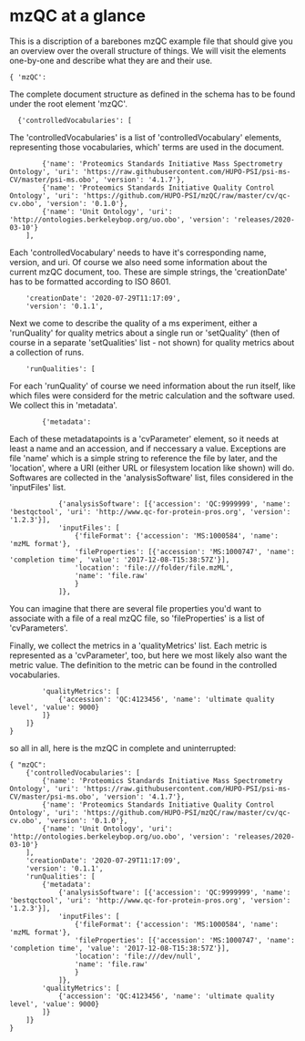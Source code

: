 # mzQC at a glance
This is a discription of a barebones mzQC example file that should give you an overview over the overall structure of things. 
We will visit the elements one-by-one and describe what they are and their use.
```
{ 'mzQC':
```
The complete document structure as defined in the schema has to be found under the root element 'mzQC'.
```
  {'controlledVocabularies': [
```
The 'controlledVocabularies' is a list of 'controlledVocabulary' elements, representing those vocabularies, which' terms are used in the document.
```
		{'name': 'Proteomics Standards Initiative Mass Spectrometry Ontology', 'uri': 'https://raw.githubusercontent.com/HUPO-PSI/psi-ms-CV/master/psi-ms.obo', 'version': '4.1.7'},
		{'name': 'Proteomics Standards Initiative Quality Control Ontology', 'uri': 'https://github.com/HUPO-PSI/mzQC/raw/master/cv/qc-cv.obo', 'version': '0.1.0'},
		{'name': 'Unit Ontology', 'uri': 'http://ontologies.berkeleybop.org/uo.obo', 'version': 'releases/2020-03-10'}
	],
```
Each 'controlledVocabulary' needs to have it's corresponding name, version, and uri. 
Of course we also need some information about the current mzQC document, too. 
These are simple strings, the 'creationDate' has to be formatted according to ISO 8601.
```
	'creationDate': '2020-07-29T11:17:09', 
	'version': '0.1.1',
```
Next we come to describe the quality of a ms experiment, 
either a 'runQuality' for quality metrics about a single run or 
'setQuality' (then of course in a separate 'setQualities' list - not shown) for quality metrics about a collection of runs.

```
	'runQualities': [
```
For each 'runQuality' of course we need information about the run itself,
like which files were considerd for the metric calculation and the software used. 
We collect this in 'metadata'.
```
		{'metadata': 
```
Each of these metadatapoints is a 'cvParameter' element, so it needs at least a name and an accession, and if neccessary a value. 
Exceptions are file 'name' which is a simple string to reference the file by later, 
and the 'location', where a URI (either URL or filesystem location like shown) will do.
Softwares are collected in the 'analysisSoftware' list, files considered in the 'inputFiles' list.
```
			{'analysisSoftware': [{'accession': 'QC:9999999', 'name': 'bestqctool', 'uri': 'http://www.qc-for-protein-pros.org', 'version': '1.2.3'}],
			'inputFiles': [
				{'fileFormat': {'accession': 'MS:1000584', 'name': 'mzML format'},
				'fileProperties': [{'accession': 'MS:1000747', 'name': 'completion time', 'value': '2017-12-08-T15:38:57Z'}],
				'location': 'file:///folder/file.mzML',
				'name': 'file.raw'
				}
			]},
```
You can imagine that there are several file properties you'd want to associate with a file of a real mzQC file, so 'fileProperties' is a list of 'cvParameters'.

Finally, we collect the metrics in a 'qualityMetrics' list. 
Each metric is represented as a 'cvParameter', too, but here we most likely also want the metric value. 
The definition to the metric can be found in the controlled vocabularies. 
```
		'qualityMetrics': [
			{'accession': 'QC:4123456', 'name': 'ultimate quality level', 'value': 9000}
		]}
	]}
}
```
so all in all, here is the mzQC in complete and uninterrupted:
```
{ "mzQC":
	{'controlledVocabularies': [
		{'name': 'Proteomics Standards Initiative Mass Spectrometry Ontology', 'uri': 'https://raw.githubusercontent.com/HUPO-PSI/psi-ms-CV/master/psi-ms.obo', 'version': '4.1.7'},
		{'name': 'Proteomics Standards Initiative Quality Control Ontology', 'uri': 'https://github.com/HUPO-PSI/mzQC/raw/master/cv/qc-cv.obo', 'version': '0.1.0'},
		{'name': 'Unit Ontology', 'uri': 'http://ontologies.berkeleybop.org/uo.obo', 'version': 'releases/2020-03-10'}
	],
	'creationDate': '2020-07-29T11:17:09', 
	'version': '0.1.1',
	'runQualities': [
		{'metadata': 
			{'analysisSoftware': [{'accession': 'QC:9999999', 'name': 'bestqctool', 'uri': 'http://www.qc-for-protein-pros.org', 'version': '1.2.3'}],
			'inputFiles': [
				{'fileFormat': {'accession': 'MS:1000584', 'name': 'mzML format'},
				'fileProperties': [{'accession': 'MS:1000747', 'name': 'completion time', 'value': '2017-12-08-T15:38:57Z'}],
				'location': 'file:///dev/null',
				'name': 'file.raw'
				}
			]},
		'qualityMetrics': [
			{'accession': 'QC:4123456', 'name': 'ultimate quality level', 'value': 9000}
		]}
	]}
}
```

